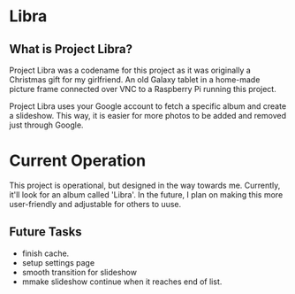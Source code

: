 # Libra

## What is Project Libra?

Project Libra was a codename for this project as it was originally a Christmas gift for my girlfriend. An old Galaxy tablet in a home-made picture frame connected over VNC to a Raspberry Pi running this project.

Project Libra uses your Google account to fetch a specific album and create a slideshow. This way, it is easier for more photos to be added and removed just through Google. 

# Current Operation

This project is operational, but designed in the way towards me. Currently, it'll look for an album called 'Libra'. In the future, I plan on making this more user-friendly and adjustable for others to uuse.

## Future Tasks

* finish cache.
* setup settings page
* smooth transition for slideshow
* mmake slideshow continue when it reaches end of list.
